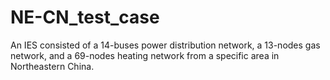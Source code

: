 # NE-CN_test_case
An IES consisted of a 14-buses power distribution network, a 13-nodes gas network, and a 69-nodes heating network from a specific area in Northeastern China.
